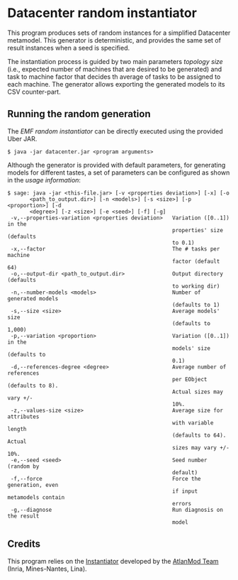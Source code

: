 # Datacenter random instantiator

This program produces sets of random instances for a simplified Datacenter metamodel. This generator is deterministic, and provides the same set of result instances when a seed is specified.

The instantiation process is guided by two main parameters *topology size* (i.e., expected number of machines that are desired to be generated) and task to machine factor that decides th average of tasks to be assigned to each machine.
The generator allows exporting the generated models to its CSV counter-part.

## Running the random generation

The *EMF random instantiator* can be directly executed using the provided Uber JAR.

```
$ java -jar datacenter.jar <program arguments>
```

Although the generator is provided with default parameters, for generating models for different tastes, a set of parameters can be configured as shown in the *usage information*:

```
$ sage: java -jar <this-file.jar> [-v <properties deviation>] [-x] [-o
       <path_to_output.dir>] [-n <models>] [-s <size>] [-p <proportion>] [-d
       <degree>] [-z <size>] [-e <seed>] [-f] [-g]
 -v,--properties-variation <properties deviation>   Variation ([0..1]) in the
                                                    properties' size (defaults
                                                    to 0.1)
 -x,--factor                                        The # tasks per machine
                                                    factor (default 64)
 -o,--output-dir <path_to_output.dir>               Output directory (defaults
                                                    to working dir)
 -n,--number-models <models>                        Number of generated models
                                                    (defaults to 1)
 -s,--size <size>                                   Average models' size
                                                    (defaults to 1,000)
 -p,--variation <proportion>                        Variation ([0..1]) in the
                                                    models' size (defaults to
                                                    0.1)
 -d,--references-degree <degree>                    Average number of references
                                                    per EObject (defaults to 8).
                                                    Actual sizes may vary +/-
                                                    10%.
 -z,--values-size <size>                            Average size for attributes
                                                    with variable length
                                                    (defaults to 64). Actual
                                                    sizes may vary +/- 10%.
 -e,--seed <seed>                                   Seed number (random by
                                                    default)
 -f,--force                                         Force the generation, even
                                                    if input metamodels contain
                                                    errors
 -g,--diagnose                                      Run diagnosis on the result
                                                    model
```

## Credits

This program relies on the [Instantiator](https://github.com/atlanmod/mondo-atlzoo-benchmark/tree/master/fr.inria.atlanmod.instantiator) developed by the [AtlanMod Team](http://www.emn.fr/z-info/atlanmod/index.php/Main_Page) (Inria, Mines-Nantes, Lina).
